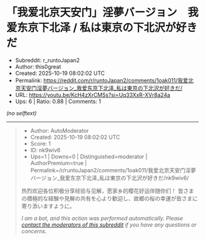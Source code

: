 # 「我爱北京天安门」淫夢バージョン　我爱东京下北泽 / 私は東京の下北沢が好きだ

- Subreddit: r_runtoJapan2
- Author: this0great
- Created: 2025-10-19 08:02:02 UTC
- Permalink: https://reddit.com/r/runtoJapan2/comments/1oak011/我爱北京天安门淫夢バージョン_我爱东京下北泽_私は東京の下北沢が好きだ/
- URL: https://youtu.be/KcH4zXrCMSs?si=Uq33XxR-XVr8a24a
- Ups: 6 | Ratio: 0.88 | Comments: 1

_(no selftext)_

---

> - Author: AutoModerator
> - Created: 2025-10-19 08:02:02 UTC
> - Score: 1
> - ID: nk9wiv6
> - Ups=1 | Downs=0 | Distinguished=moderator | AuthorPremium=true | Permalink=/r/runtoJapan2/comments/1oak011/我爱北京天安门淫夢バージョン_我爱东京下北泽_私は東京の下北沢が好きだ/nk9wiv6/
>
> 热烈欢迎各位积极分享经验与见解，愿家乡的樱花好运伴随你们！
> 皆さまの積極的な経験や見解の共有を心より歓迎し、故郷の桜の幸運が皆さまに寄り添いますように。
> 
> *I am a bot, and this action was performed automatically. Please [contact the moderators of this subreddit](/message/compose/?to=/r/runtoJapan2) if you have any questions or concerns.*
